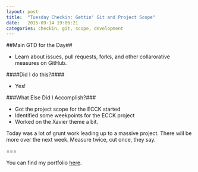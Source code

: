 ```yaml
---
layout: post
title:  "Tuesday Checkin: Gettin' Git and Project Scope"
date:   2015-09-14 19:06:21
categories: checkin, git, scope, development
---
```


##Main GTD for the Day##

- Learn about issues, pull requests, forks, and other collarorative measures on GitHub.

####Did I do this?####

- Yes!

###What Else Did I Accomplish?###

- Got the project scope for the ECCK started
- Identified some weekpoints for the ECCK project
- Worked on the Xavier theme a bit. 

Today was a lot of grunt work leading up to a massive project. There will be more over the next week. Measure twice, cut once, they say.

===

You can find my portfolio [here][FPSportfolio].


[FPSportfolio]: http://finchproservices.com/portfolio
